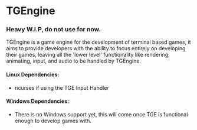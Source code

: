 # TGEngine
### Heavy W.I.P, do not use for now.
TGEngine is a game engine for the development of terminal based games, it aims to provide developers with the ability to focus entirely on developing their games, leaving all the 'lower level' functionality like rendering, animating, input, and audio to be handled by TGEngine.

#### Linux Dependencies:
* ncurses if using the TGE Input Handler


#### Windows Dependencies:
* There is no Windows support yet, this will come once TGE is functional enough to develop games with.
